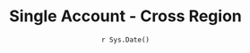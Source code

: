 ---
title : "Single Account - Cross Region"
date : "`r Sys.Date()`"
weight : 4
chapter : false
pre : " <b> 4. </b> "
---